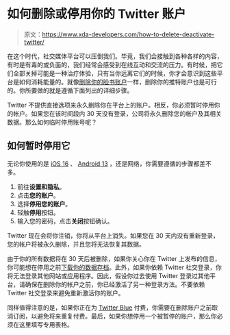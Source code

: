 # 如何删除或停用你的 Twitter 账户

> 原文：<https://www.xda-developers.com/how-to-delete-deactivate-twitter/>

在这个时代，社交媒体平台可以压倒我们。毕竟，我们会接触到各种各样的内容，有时是有毒的或负面的，我们经常会感受到在线互动和交流的压力。有时候，把它们全部关掉可能是一种治疗体验，只有当你远离它们的时候，你才会意识到这些平台是如何消耗能量的。就像[删除你的脸书账户](http://www.xda-developers.com/how-to-delete-your-facebook-account/)一样，删除你的推特账户也是可行的。你所要做的就是遵循下面列出的详细步骤。

Twitter 不提供直接选项来永久删除你在平台上的账户。相反，你必须暂时停用你的帐户。如果您在该时间段内 30 天没有登录，公司将永久删除您的帐户及其相关数据。那么如何临时停用账号呢？

## 如何暂时停用它

无论你使用的是 [iOS 16](http://xda-developers.com/ios-16) 、 [Android 13](http://xda-developers.com/android-13) ，还是网络，你需要遵循的步骤都差不多。

1.  前往**设置和隐私**。
2.  点击**您的账户**。
3.  选择**停用您的账户**。
4.  轻触**停用**按钮。
5.  输入您的密码，点击**关闭**按钮确认。

Twitter 现在会将你注销，你将从平台上消失。如果您在 30 天内没有重新登录，您的帐户将被永久删除，并且您将无法恢复其数据。

由于你的所有数据将在 30 天后被删除，如果你关心你在 Twitter 上发布的信息，你可能想在停用之前[下载你的数据存档](https://help.twitter.com/en/managing-your-account/how-to-download-your-twitter-archive)。此外，如果你依赖 Twitter 社交登录，你将无法登录其他网站或应用程序。因此，假设你过去使用 Twitter 登录过其他平台，请确保在删除你的帐户之前，你已经激活了另一种登录方法。不要依赖 Twitter 社交登录来避免重新激活你的账户。

同样值得注意的是，如果你正在为 [Twitter Blue](http://xda-developers.com/twitter-blue) 付费，你需要在删除账户之前取消订阅，以避免将来重复付费。最后，如果你想停用一个被暂停的账户，那么你必须在这里填写专用表格。